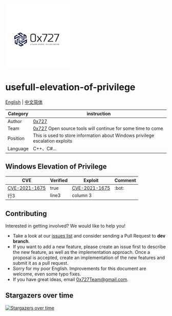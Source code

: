 
![logo](./doc/images/logo.png)

# usefull-elevation-of-privilege

[English](./README.md) | [中文简体](./README_zh.md)

| Category | instruction |
| ---- | --- |
| Author | [0x727](https://github.com/0x727) | 
| Team | [0x727](https://github.com/0x727) Open source tools will continue for some time to come |
| Position | This is used to store information about Windows privilege escalation exploits |
| Language | C++、C#... |



## Windows Elevation of Privilege

| CVE                                                       | Verified | Exploit                                                   | Comment |
| --------------------------------------------------------- | -------- | --------------------------------------------------------- | ------- |
| [CVE-2021-1675](https://github.com/cube0x0/CVE-2021-1675) | true     | [CVE-2021-1675](https://github.com/cube0x0/CVE-2021-1675) | :bot:   |
| 行3                                                      | line3    | column 3                                                  |         |


## Contributing

Interested in getting involved? We would like to help you!

* Take a look at our [issues list](https://github.com/usefull-elevation-of-privilege/issues) and consider sending a Pull Request to **dev branch**.
* If you want to add a new feature, please create an issue first to describe the new feature, as well as the implementation approach. Once a proposal is accepted, create an implementation of the new features and submit it as a pull request.
* Sorry for my poor English. Improvements for this document are welcome, even some typo fixes.
* If you have great ideas, email 0x727Team@gmail.com.


## Stargazers over time

[![Stargazers over time](https://starchart.cc/0x727/usefull-elevation-of-privilege.svg)](https://github.com/0x727/usefull-elevation-of-privilege)